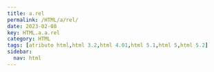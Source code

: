 ```yaml
---
title: a.rel
permalink: /HTML/a/rel/
date: 2023-02-08
key: HTML.a.a.rel
category: HTML
tags: [atributo html,html 3.2,html 4.01,html 5.1,html 5,html 5.2]
sidebar:
  nav: html
---
```


